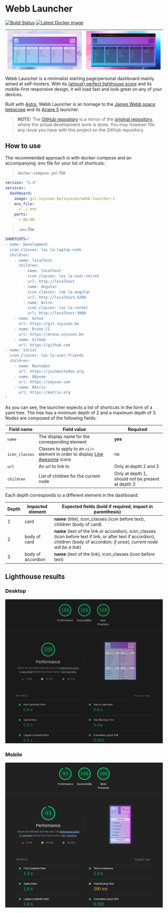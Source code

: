 # Webb Launcher

[![Build Status](https://drone.snyssen.be/api/badges/snyssen/webb-launcher/status.svg?ref=refs/heads/main)](https://drone.snyssen.be/snyssen/webb-launcher) [![Latest Docker image](https://img.shields.io/badge/Docker%20image-latest-blue)](https://git.snyssen.be/snyssen/-/packages/container/webb-launcher/latest)

| ![Mockup of white theme](white-theme-mockup.png) | ![Mockup of dark theme](dark-theme-mockup.png) |
| ------------------------------------------------ | ---------------------------------------------- |

Webb Launcher is a minimalist starting page/personal dashboard mainly aimed at self-hosters. With its [(almost) perfect lighthouse score](#lighthouse-results) and its mobile-first responsive design, it will load fast and look great on any of your devices.

Built with [Astro](https://astro.build), Webb Launcher is an homage to the [James Webb space telescope](https://en.wikipedia.org/wiki/James_Webb_Space_Telescope) and its [Ariane 5](https://en.wikipedia.org/wiki/Ariane_5) launcher.

> **NOTE:** The [GitHub repository](https://github.com/snyssen/webb-launcher) is a mirror of the [original repository](https://git.snyssen.be/snyssen/webb-launcher), where the actual development work is done. You may however file any issue you have with this project on the GitHub repository.

## How to use

The recommended approach is with docker-compose and an accompanying .env file for your list of shortcuts:

> `docker-compose.yml` file

```yml
version: "3.3"
services:
  dashboard:
    image: git.snyssen.be/snyssen/webb-launcher:1
    env_file:
      - ./.env
    ports:
      - 80:80
```

> `.env` file

```bash
SHORTCUTS="
- name: Development
  icon_classes: las la-laptop-code
  children:
    - name: localhost
      children:
        - name: localhost
          icon_classes: las la-user-secret
          url: http://localhost
        - name: Angular
          icon_classes: lab la-angular
          url: http://localhost:4200
        - name: Astro
          icon_classes: las la-rocket
          url: http://localhost:3000
    - name: Gitea
      url: https://git.snyssen.be
    - name: Drone CI
      url: https://drone.snyssen.be
    - name: GitHub
      url: https://github.com
- name: Social
  icon_classes: las la-user-friends
  children:
    - name: Mastodon
      url: https://joinmastodon.org
    - name: Odysee
      url: https://odysee.com
    - name: Matrix
      url: https://matrix.org
"
```

As you can see, the launcher expects a list of shortcuts in the form of a yaml tree. The tree has a minimum depth of 2 and a maximum depth of 3. Nodes are composed of the following fields:

| Field name     | Field value                                                                                                     | Required                                          |
| -------------- | --------------------------------------------------------------------------------------------------------------- | ------------------------------------------------- |
| `name`         | The display name for the corresponding element                                                                  | **yes**                                           |
| `icon_classes` | Classes to apply to an `<i/>` element in order to display [Line Awesome](https://icons8.com/line-awesome) icons | no                                                |
| `url`          | An url to link to                                                                                               | Only at depth 2 and 3                             |
| `children`     | List of children for the current node                                                                           | Only at depth 1, should not be present at depth 3 |

Each depth corresponds to a different element in the dashboard:

| Depth | Impacted element  | Expected fields (bold if required, impact in parenthesis)                                                                                                                            |
| ----- | ----------------- | ------------------------------------------------------------------------------------------------------------------------------------------------------------------------------------ |
| 1     | card              | **name** (title), icon_classes (icon before text), children (body of card)                                                                                                           |
| 2     | body of card      | **name** (text of the link or accordion), icon_classes (icon before text if link, or after text if accordion), children (body of accordion; *if unset, current node will be a link*) |
| 3     | body of accordion | **name** (text of the link), icon_classes (icon before text)                                                                                                                         |

## Lighthouse results

### Desktop

![Desktop lighthouse score](lighthouse-desktop.png)

### Mobile

![Mobile lighthouse score](lighthouse-mobile.png)
